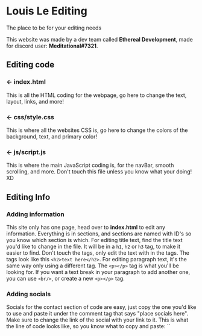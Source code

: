 # Louis Le Editing

The place to be for your editing needs

This website was made by a dev team called **Ethereal Development**, made for discord user: **Meditational#7321**.

## Editing code

### ← index.html

This is all the HTML coding for the webpage, go here to change the text, layout, links, and more!

### ← css/style.css

This is where all the websites CSS is, go here to change the colors of the background, text, and primary color!

### ← js/script.js

This is where the main JavaScript coding is, for the navBar, smooth scrolling, and more. Don't touch this file unless you know what your doing! XD

## Editing Info

### Adding information

This site only has one page, head over to **index.html** to edit any information. Everything is in sections, and sections are named with ID's so you know which section is which. For editing title text, find the title text you'd like to change in the file. It will be in a `h1`, `h2` or `h3` tag, to make it easier to find. Don't touch the tags, only edit the text with in the tags. The tags look like this `<h2>text here</h2>`. For editing paragraph text, it's the same way only using a different tag. The `<p></p>` tag is what you'll be looking for. If you want a text break in your paragraph to add another one, you can use `<br/>`, or create a new `<p></p>` tag.

### Adding socials

Socials for the contact section of code are easy, just copy the one you'd like to use and paste it under the comment tag that says "place socials here". Make sure to change the link of the social with your link to it. This is what the line of code looks like, so you know what to copy and paste: ``